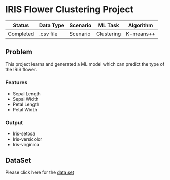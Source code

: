 # IRIS Flower Clustering Project

| Status | Data Type | Scenario | ML Task | Algorithm |
|-----------|-----------|-----------|-----------|-----------|   
| Completed | .csv file | Scenario | Clustering | K-means++ |

## Problem
This project learns and generated a ML model which can predict the type of the IRIS flower.

### Features
* Sepal Length
* Sepal Width
* Petal Length  
* Petal Width

### Output
* Iris-setosa
* Iris-versicolor
* Iris-virginica

## DataSet
Please click here for the [data set](https://github.com/JDSRAO/Analytics-ML/blob/master/ML.NET/Samples/IrisFlowers.Clustering/IrisFlowers.Clustering/Data/iris.data)






